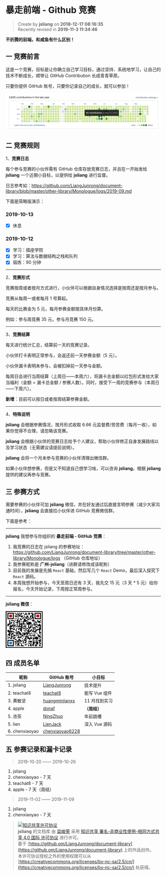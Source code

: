 暴走前端 - Github 竞赛
===

> Create by **jsliang** on **2018-12-17 08:16:35**  
> Recently revised in **2019-11-3 11:34:46**

**不折腾的前端，和咸鱼有什么区别！**

## 一 竞赛前言

这是一个竞赛，目标是让你确立自己学习目标，通过坚持、系统地学习，让自己的技术不断成长，顺带让 GitHub Contribution 长成青青草原。

只要你提供 GitHub 账号，只要你记录自己的成长，就可以参加！

![图](../../public-repertory/img/other-GitHub-competition-1.png)

## 二 竞赛规则

1、**竞赛日志**

每个参与竞赛的小伙伴需有 GitHub 仓库存放竞赛日志，并且在一开始发给 **jsliang** 一个近期小目标，以提供给 **jsliang** 进行监督。

日志参考如：https://github.com/LiangJunrong/document-library/blob/master/other-library/Monologue/logs/2019-09.md

下面是简略版演示：

### 2019-10-13

* [x] 休息

### 2019-10-12

* [x] 学习：插座学院
* [x] 学习：算法与数据结构之栈和队列
* [x] 锻炼：90 分钟

---

2、**竞赛形式**

竞赛按周或者按月方式进行，小伙伴可以根据自身情况选择是按周还是按月参与。

竞赛从每周一或者每月 1 号算起。

每天的比赛金为 5 元，每月参赛金额按具体月份算。

例如：参与周竞赛 35 元，参与月竞赛 150 元。

---

3、**竞赛结算**

每天进行统计汇总，结算前一天的竞赛记录。

小伙伴打卡表明正常参与，会返还前一天参赛金额（5 元）。

小伙伴漏卡表明未参与，会被扣掉前一天参与金额。

每周日会进行当周结算（上周日——本周六），将漏卡总金额以红包形式发给大家当福利（金额 = 漏卡总金额 / 参赛人数）。同时，接受下一周的竞赛参与（本周日——下周六）。

**新增**：目前可以按日或者按周结算参赛金额。

---

4、**特殊说明**

**jsliang** 会根据参赛情况，按月形式收取 6.66 元监督费/劳苦费（每月一收），如果你觉得不合理，请忽略该竞赛。

**jsliang** 会根据小伙伴的竞赛日志给予个人建议，帮助小伙伴修正自身发展路线以及学习状态（无需建议请提前说明）。

**jsliang** 会将一个月未参与竞赛的小伙伴清理出微信群。

如果小伙伴想参赛，但是又不知道自己想学习啥，可以咨询 **jsliang**。根据 **jsliang** 提供的建议再参与竞赛。

## 三 参赛方式

需要参赛的小伙伴可加 **jsliang** 微信，并在好友通过后直接言明参赛（减少大家沟通时间），**jsliang** 会直接拉小伙伴进 GitHub 竞赛微信群。

下面是参考：

---

**jsliang** 我想参与你组织的 **暴走前端 - GitHub 竞赛**：

1. 我竞赛的日志在 jsliang 的参赛地址：https://github.com/LiangJunrong/document-library/tree/master/other-library/Monologue/logs （GitHub 仓库地址）
2. 我参赛昵称是 **广州-jsliang**（进群请修改成该昵称）
3. 目前我的发展是先搞 `React` 基础，然后写几个 `React` Demo，最后深入探究下 `React` 源码。
4. 本周我想开始参与，今天至周日还有 3 天，我先交 15 元（3 天 * 5 元）给你报名，今天开始记录，下周按正常周参与。

---

**jsliang 微信**：

![图](../../public-repertory/img/z-small-wechat.jpeg)

## 四 成员名单

| 昵称 | GitHub 账号 | 小目标 |
| --- | --- | --- |
| 1. jsliang | [LiangJunrong](https://github.com/LiangJunrong/document-library/tree/master/other-library/Monologue/logs) | 技术提升 |
| 2. teachat8 | [teachat8](https://github.com/teachat8/document-library/blob/master/other-library/RecordDailyGrowth/2019-11.md) | 能写 Vue 组件 |
| 3. 黄敏坚 | [huangminjianxx](https://github.com/huangminjianxx/LearningRecord/) | 11 月找到实习 |
| 4. apple | [donaf](https://github.com/donaf/daydayup/blob/master/logs/2019-11.md) | **（周结）** |
| 5. 浓茶 | [NingZhuo](https://github.com/NingZhuo/Log/blob/master/Log.md) | 年前跳槽 |
| 5. lien | [LienJack](https://github.com/LienJack/daliy-study/blob/master/201910/21-27.md) | 深入 Vue 源码 |
| 6. chenxiaoyao | [chenxiaoyao6228](https://github.com/chenxiaoyao6228/daily-learing-log) |  |

## 五 参赛记录和漏卡记录

> 2019-10-20 —— 2019-10-26

1. jsliang
2. chenxiaoyao - 7 天
3. teachat8 - 7 天
4. apple - 7 天（周结）

> 2019-11-02 —— 2019-11-09

1. jsliang
2. chenxiaoyao - 7 天

> [![知识共享许可协议](https://i.creativecommons.org/l/by-nc-sa/4.0/88x31.png)](http://creativecommons.org/licenses/by-nc-sa/4.0/)  
> **jsliang** 的文档库</a> 由 [梁峻荣](https://github.com/LiangJunrong/document-library) 采用 [知识共享 署名-非商业性使用-相同方式共享 4.0 国际 许可协议](http://creativecommons.org/licenses/by-nc-sa/4.0/) 进行许可。  
> 基于 [https://github.om/LiangJunrong/document-library](https://github.om/LiangJunrong/document-library) 上的作品创作。  
> 本许可协议授权之外的使用权限可以从 [https://creativecommons.org/licenses/by-nc-sa/2.5/cn/](https://creativecommons.org/licenses/by-nc-sa/2.5/cn/) 处获得。